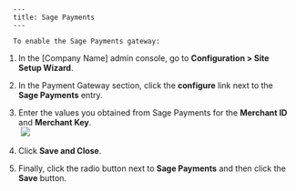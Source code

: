 
      ---
      title: Sage Payments
      ---

      To enable the Sage Payments gateway:

1.  In the \[Company Name\] admin console, go to **Configuration > Site Setup Wizard**.  
      
    
2.  In the Payment Gateway section, click the **configure** link next to the **Sage Payments** entry.  
      
    
3.  Enter the values you obtained from Sage Payments for the **Merchant ID** and **Merchant Key**.  
     ![](images/1415648031172.png)  
      
    
4.  Click **Save and Close**.  
      
    
5.  Finally, click the radio button next to **Sage Payments** and then click the **Save** button.
      